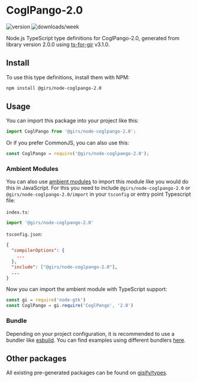 
# CoglPango-2.0

![version](https://img.shields.io/npm/v/@girs/node-coglpango-2.0)
![downloads/week](https://img.shields.io/npm/dw/@girs/node-coglpango-2.0)


Node.js TypeScript type definitions for CoglPango-2.0, generated from library version 2.0.0 using [ts-for-gir](https://github.com/gjsify/ts-for-gir) v3.1.0.


## Install

To use this type definitions, install them with NPM:
```bash
npm install @girs/node-coglpango-2.0
```

## Usage

You can import this package into your project like this:
```ts
import CoglPango from '@girs/node-coglpango-2.0';
```

Or if you prefer CommonJS, you can also use this:
```ts
const CoglPango = require('@girs/node-coglpango-2.0');
```

### Ambient Modules

You can also use [ambient modules](https://github.com/gjsify/ts-for-gir/tree/main/packages/cli#ambient-modules) to import this module like you would do this in JavaScript.
For this you need to include `@girs/node-coglpango-2.0` or `@girs/node-coglpango-2.0/import` in your `tsconfig` or entry point Typescript file:

`index.ts`:
```ts
import '@girs/node-coglpango-2.0'
```

`tsconfig.json`:
```json
{
  "compilerOptions": {
    ...
  },
  "include": ["@girs/node-coglpango-2.0"],
  ...
}
```

Now you can import the ambient module with TypeScript support: 

```ts
const gi = require('node-gtk')
const CoglPango = gi.require('CoglPango', '2.0')
```


### Bundle

Depending on your project configuration, it is recommended to use a bundler like [esbuild](https://esbuild.github.io/). You can find examples using different bundlers [here](https://github.com/gjsify/ts-for-gir/tree/main/examples).

## Other packages

All existing pre-generated packages can be found on [gjsify/types](https://github.com/gjsify/types).

